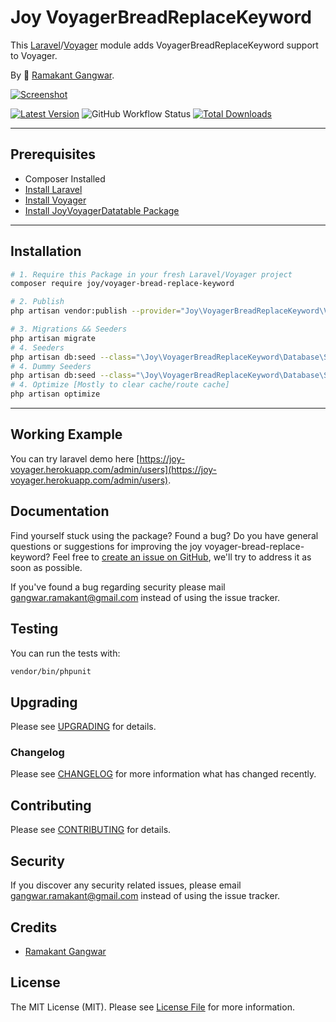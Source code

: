 # Joy VoyagerBreadReplaceKeyword

This [Laravel](https://laravel.com/)/[Voyager](https://voyager.devdojo.com/) module adds VoyagerBreadReplaceKeyword support to Voyager.

By 🐼 [Ramakant Gangwar](https://github.com/rxcod9).

[![Screenshot](https://raw.githubusercontent.com/rxcod9/joy-voyager-bread-replace-keyword/main/cover.jpg)](https://joy-voyager.herokuapp.com/)

[![Latest Version](https://img.shields.io/github/v/release/rxcod9/joy-voyager-bread-replace-keyword?style=flat-square)](https://github.com/rxcod9/joy-voyager-bread-replace-keyword/releases)
![GitHub Workflow Status](https://img.shields.io/github/workflow/status/rxcod9/joy-voyager-bread-replace-keyword/run-tests?label=tests)
[![Total Downloads](https://img.shields.io/packagist/dt/joy/voyager-bread-replace-keyword.svg?style=flat-square)](https://packagist.org/packages/joy/voyager-bread-replace-keyword)

---

## Prerequisites

*   Composer Installed
*   [Install Laravel](https://laravel.com/docs/installation)
*   [Install Voyager](https://github.com/the-control-group/voyager)
*   [Install JoyVoyagerDatatable Package](https://github.com/rxcod9/joy-voyager-datatable)

---

## Installation

```bash
# 1. Require this Package in your fresh Laravel/Voyager project
composer require joy/voyager-bread-replace-keyword

# 2. Publish
php artisan vendor:publish --provider="Joy\VoyagerBreadReplaceKeyword\VoyagerBreadReplaceKeywordServiceProvider" --force

# 3. Migrations && Seeders
php artisan migrate
# 4. Seeders
php artisan db:seed --class="\Joy\VoyagerBreadReplaceKeyword\Database\Seeders\VoyagerDatabaseSeeder" --force
# 4. Dummy Seeders
php artisan db:seed --class="\Joy\VoyagerBreadReplaceKeyword\Database\Seeders\VoyagerDummyDatabaseSeeder" --force
# 4. Optimize [Mostly to clear cache/route cache]
php artisan optimize
```

---


## Working Example

You can try laravel demo here [https://joy-voyager.herokuapp.com/admin/users](https://joy-voyager.herokuapp.com/admin/users).

## Documentation

Find yourself stuck using the package? Found a bug? Do you have general questions or suggestions for improving the joy voyager-bread-replace-keyword? Feel free to [create an issue on GitHub](https://github.com/rxcod9/joy-voyager-bread-replace-keyword/issues), we'll try to address it as soon as possible.

If you've found a bug regarding security please mail [gangwar.ramakant@gmail.com](mailto:gangwar.ramakant@gmail.com) instead of using the issue tracker.

## Testing

You can run the tests with:

```bash
vendor/bin/phpunit
```

## Upgrading

Please see [UPGRADING](UPGRADING.md) for details.

### Changelog

Please see [CHANGELOG](CHANGELOG.md) for more information what has changed recently.

## Contributing

Please see [CONTRIBUTING](CONTRIBUTING.md) for details.

## Security

If you discover any security related issues, please email [gangwar.ramakant@gmail.com](mailto:gangwar.ramakant@gmail.com) instead of using the issue tracker.

## Credits

- [Ramakant Gangwar](https://github.com/rxcod9)

## License

The MIT License (MIT). Please see [License File](LICENSE.md) for more information.
